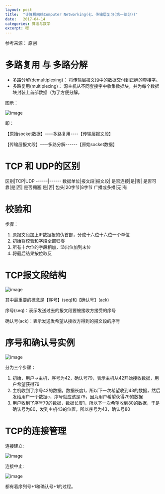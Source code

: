 ```yaml
---
layout: post
title:  "计算机网络Computer Networking(七、传输层复习(第一部分))"
date:   2017-04-14
categories: 算法与数学
excerpt: 嗯
---
```


<script type="text/javascript" src="http://cdn.mathjax.org/mathjax/latest/MathJax.js?config=default"></script>

参考来源： 原创

# 多路复用 与 多路分解

* 多路分解(demultiplexing)： 将传输层报文段中的数据交付到正确的套接字。
* 多路复用(multiplexing)： 源主机从不同套接字中收集数据块，并为每个数据块封装上首部数据（为了方便分解。

图示：

![image](http://i4.buimg.com/1949/22d50338c0ca8978.png)

即：

【原始socket数据】----多路复用----【传输层报文段】

【传输层报文段】----多路分解------【原始socket数据】

# TCP 和 UDP的区别

区别|TCP|UDP
------|------
数据单位|报文段|报文段|
是否连接|是|否|
是否可靠|是|否|
是否拥塞|是|否|
包头|20字节|8字节
广播或多播|无|有

# 校验和

步骤：

1. 原报文段加上IP数据报的伪首部，分成十六位十六位一个单位
2. 初始将校验和字段全部归零
3. 所有十六位的字段相加，溢出位加到末位
4. 将最后结果按位取反

# TCP报文段结构

![image](http://i4.buimg.com/1949/cec3b46224cba193.jpg)

其中最重要的概念是【序号】(seq)和【确认号】(ack)

序号(seq)：表示发送过去的报文段要被接收方接受的序号

确认号(ack)：表示发送发希望从接收方得到的报文段的序号

# 序号和确认号实例

![image](http://i1.piimg.com/1949/f4772fea17639176.png)

分为三个步骤：

1. 初始，用户->主机，序号为42，确认号79，表示主机从42开始接收数据，用户希望获得79
2. 主机收到了序号42的数据，数据长度1，所以下一次希望收到43的数据，然后发给用户一个数据c，序号就应该是79，因为用户希望获得79的数据
3. 用户收到了序号79的数据，数据长度1，所以下一次希望收到80的数据，于是确认号为80，发到主机43的位置，所以序号为43，确认号80

# TCP的连接管理

连接建立:

![image](http://i4.buimg.com/1949/10161e211faeec6b.png)

连接中止:

![image](http://i4.buimg.com/1949/7f9a6ea78b8514dd.png)

都有着序列号+1和确认号+1的过程。



